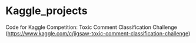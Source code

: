 # Kaggle_projects
Code for Kaggle Competition: Toxic Comment Classification Challenge (https://www.kaggle.com/c/jigsaw-toxic-comment-classification-challenge)
